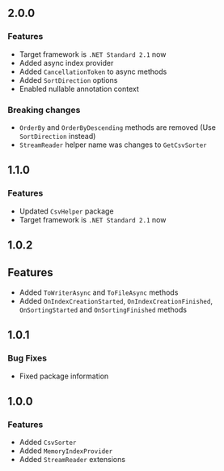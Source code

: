 ## 2.0.0
### Features
- Target framework is `.NET Standard 2.1` now
- Added async index provider
- Added `CancellationToken` to async methods
- Added `SortDirection` options
- Enabled nullable annotation context

### Breaking changes
- `OrderBy` and `OrderByDescending` methods are removed (Use `SortDirection` instead)
- `StreamReader` helper name was changes to `GetCsvSorter`

## 1.1.0
### Features
- Updated `CsvHelper` package
- Target framework is `.NET Standard 2.1` now

## 1.0.2
## Features
- Added `ToWriterAsync` and `ToFileAsync` methods
- Added `OnIndexCreationStarted`, `OnIndexCreationFinished`, `OnSortingStarted` and `OnSortingFinished` methods

## 1.0.1
### Bug Fixes
- Fixed package information

## 1.0.0
### Features
- Added `CsvSorter`
- Added `MemoryIndexProvider`
- Added `StreamReader` extensions
